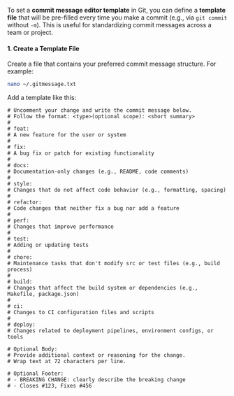 To set a **commit message editor template** in Git, you can define a **template file** that will be pre-filled every time you make a commit (e.g., via `git commit` without `-m`). This is useful for standardizing commit messages across a team or project.

#### 1. **Create a Template File**
Create a file that contains your preferred commit message structure. For example:

```bash
nano ~/.gitmessage.txt
```

Add a template like this:

```
# Uncomment your change and write the commit message below.
# Follow the format: <type>(optional scope): <short summary>
#
# feat:
# A new feature for the user or system
#
# fix:
# A bug fix or patch for existing functionality
#
# docs:
# Documentation-only changes (e.g., README, code comments)
#
# style:
# Changes that do not affect code behavior (e.g., formatting, spacing)
#
# refactor:
# Code changes that neither fix a bug nor add a feature
#
# perf:
# Changes that improve performance
#
# test:
# Adding or updating tests
#
# chore:
# Maintenance tasks that don't modify src or test files (e.g., build process)
#
# build:
# Changes that affect the build system or dependencies (e.g., Makefile, package.json)
#
# ci:
# Changes to CI configuration files and scripts
#
# deploy:
# Changes related to deployment pipelines, environment configs, or tools

# Optional Body:
# Provide additional context or reasoning for the change.
# Wrap text at 72 characters per line.

# Optional Footer:
# - BREAKING CHANGE: clearly describe the breaking change
# - Closes #123, Fixes #456
```